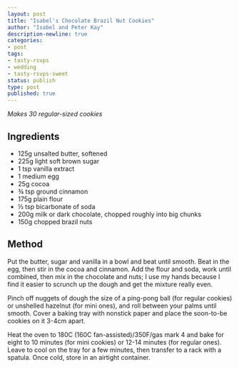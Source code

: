 ```yaml
---
layout: post
title: "Isabel's Chocolate Brazil Nut Cookies"
author: "Isabel and Peter Kay"
description-newline: true
categories:
- post
tags:
- tasty-rsvps
- wedding
- tasty-rsvps-sweet
status: publish
type: post
published: true
---
```


_Makes 30 regular-sized cookies_

## Ingredients

* 125g unsalted butter, softened
* 225g light soft brown sugar
* 1 tsp vanilla extract
* 1 medium egg
* 25g cocoa
* ¾ tsp ground cinnamon
* 175g plain flour
* ½ tsp bicarbonate of soda
* 200g milk or dark chocolate, chopped roughly into big chunks
* 150g chopped brazil nuts

## Method

Put the butter, sugar and vanilla in a bowl and beat until smooth. Beat in the egg, then stir in the cocoa and cinnamon. Add the flour and soda, work until combined, then mix in the chocolate and nuts; I use my hands because I find it easier to scrunch up the dough and get the mixture really even.

Pinch off nuggets of dough the size of a ping-pong ball (for regular cookies) or unshelled hazelnut (for mini ones), and roll between your palms until smooth. Cover a baking tray with nonstick paper and place the soon-to-be cookies on it 3-4cm apart.

Heat the oven to 180C (160C fan-assisted)/350F/gas mark 4 and bake for eight to 10 minutes (for mini cookies) or 12-14 minutes (for regular ones). Leave to cool on the tray for a few minutes, then transfer to a rack with a spatula. Once cold, store in an airtight container.
